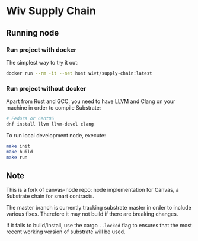 # Wiv Supply Chain

## Running node

### Run project with docker

The simplest way to try it out:

```bash
docker run --rm -it --net host wivt/supply-chain:latest
```

### Run project without docker

Apart from Rust and GCC, you need to have LLVM and Clang on your machine in order to compile Substrate:

```bash
# Fedora or CentOS
dnf install llvm llvm-devel clang
```

To run local development node, execute:

```bash
make init
make build
make run
```

## Note

This is a fork of canvas-node repo: node implementation for Canvas, a Substrate chain for smart contracts.

The master branch is currently tracking substrate master in order to include various fixes. Therefore it may not
 build if there are breaking changes.

If it fails to build/install, use the cargo `--locked` flag to ensures that the most recent working version of
 substrate will be used.
